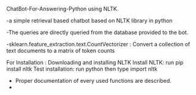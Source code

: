 ChatBot-For-Answering-Python using NLTK.

-a simple retrieval based chatbot based on NLTK library in python

-The queries are directly queried from the database provided to the bot.

-sklearn.feature_extraction.text.CountVectorizer : Convert a collection of text documents to a matrix of token counts

For Installation :
Downloading and installing NLTK
Install NLTK: run pip install nltk
Test installation: run python then type import nltk

- Proper documentation of every used functions are described.
- 
